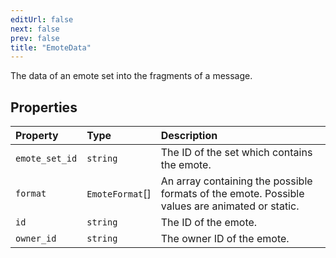 ```yaml
---
editUrl: false
next: false
prev: false
title: "EmoteData"
---
```


The data of an emote set into the fragments of a message.

## Properties

| Property | Type | Description |
| :------ | :------ | :------ |
| `emote_set_id` | `string` | The ID of the set which contains the emote. |
| `format` | `EmoteFormat`[] | An array containing the possible formats of the emote. Possible values are animated or static. |
| `id` | `string` | The ID of the emote. |
| `owner_id` | `string` | The owner ID of the emote. |
